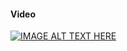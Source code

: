 #### Video ####
[![IMAGE ALT TEXT HERE](https://img.youtube.com/vi/n9RUdFWfaPk/0.jpg)](https://www.youtube.com/watch?v=n9RUdFWfaPk)
